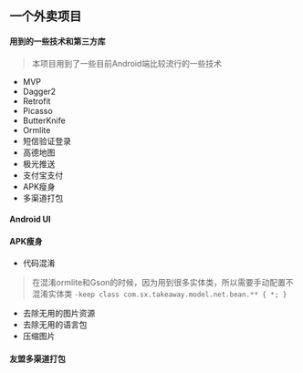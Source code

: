 ## 一个外卖项目

#### 用到的一些技术和第三方库
> 本项目用到了一些目前Android端比较流行的一些技术
* MVP
* Dagger2
* Retrofit
* Picasso
* ButterKnife
* Ormlite
* 短信验证登录
* 高德地图
* 极光推送
* 支付宝支付
* APK瘦身
* 多渠道打包

#### Android UI




#### APK瘦身
* 代码混淆
> 在混淆ormlite和Gson的时候，因为用到很多实体类，所以需要手动配置不混淆实体类
`-keep class com.sx.takeaway.model.net.bean.** { *; }`
* 去除无用的图片资源
* 去除无用的语言包
* 压缩图片

#### 友盟多渠道打包

